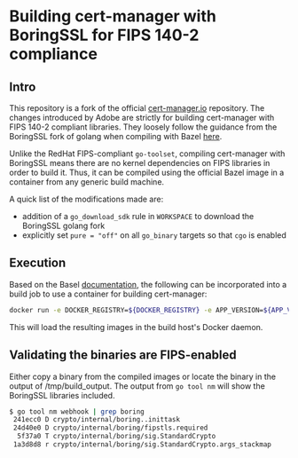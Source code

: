 # Building cert-manager with BoringSSL for FIPS 140-2 compliance

## Intro

This repository is a fork of the official [cert-manager.io](https://github.com/jetstack/cert-manager.git) repository.  The changes introduced by Adobe are strictly for building cert-manager with FIPS 140-2 compliant libraries.  They loosely follow the guidance from the BoringSSL fork of golang when compiling with Bazel [here](https://github.com/golang/go/tree/dev.boringcrypto/misc/boring#building-from-bazel).

Unlike the RedHat FIPS-compliant `go-toolset`, compiling cert-manager with BoringSSL means there are no kernel dependencies on FIPS libraries in order to build it.  Thus, it can be compiled using the official Bazel image in a container from any generic build machine.

A quick list of the modifications made are:

- addition of a `go_download_sdk` rule in `WORKSPACE` to download the BoringSSL golang fork
- explicitly set `pure = "off"` on all `go_binary` targets so that `cgo` is enabled

## Execution

Based on the Basel [documentation](https://docs.bazel.build/versions/3.7.0/bazel-container.html), the following can be incorporated into a build job to use a container for building cert-manager:

```bash
docker run -e DOCKER_REGISTRY=${DOCKER_REGISTRY} -e APP_VERSION=${APP_VERSION} -v $(pwd):/src/workspace -v /tmp/build_output:/tmp/build_output -v /var/run/docker.sock:/var/run/docker.sock -w /src/workspace l.gcr.io/google/bazel:latest --output_user_root=/tmp/build_output run --stamp --platforms=@io_bazel_rules_go//go/toolchain:linux_amd64 //build:server-images
```

This will load the resulting images in the build host's Docker daemon.

## Validating the binaries are FIPS-enabled

Either copy a binary from the compiled images or locate the binary in the output of /tmp/build_output.  The output from `go tool nm` will show the BoringSSL libraries included.

```bash
$ go tool nm webhook | grep boring
 241ecc0 D crypto/internal/boring..inittask
 24d40e0 D crypto/internal/boring/fipstls.required
  5f37a0 T crypto/internal/boring/sig.StandardCrypto
 1a3d8d8 r crypto/internal/boring/sig.StandardCrypto.args_stackmap
```
